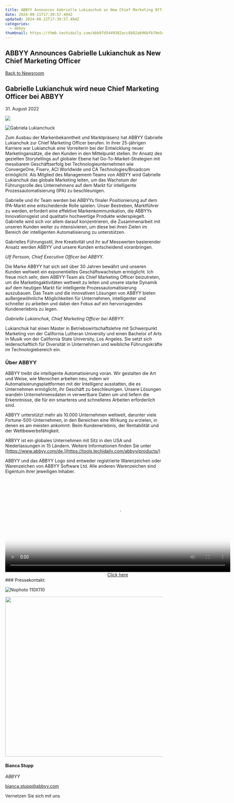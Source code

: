 ```yaml
---
title: ABBYY Announces Gabrielle Lukianchuk as New Chief Marketing Officer
date: 2024-08-21T17:39:57.494Z
updated: 2024-08-22T17:39:57.494Z
categories:
  - abbyy
thumbnail: https://thmb.techidaily.com/bbb97d5449382acc8b92ab96bfb70e5ca97a93f11d2d4de93a06ce4ca47d0742.jpg
---
```


## ABBYY Announces Gabrielle Lukianchuk as New Chief Marketing Officer

[Back to Newsroom](https://tools.techidaily.com/abbyy/products/)

## Gabrielle Lukianchuk wird neue Chief Marketing Officer bei ABBYY

31\. August 2022

![](https://content.abbyy.com/-/media/project/abbyy/abbyy/branchtemplates/shutterstock_1272462163_1296-x-729.jpg?h=729&iar=0&w=1296)

![Gabriela Lukianchuck](https://static1.abbyy.com/abbyycommedia/35915/gabriela-lukianchuck.jpg) 

Zum Ausbau der Markenbekanntheit und Marktpräsenz hat ABBYY Gabrielle Lukianchuk zur Chief Marketing Officer berufen. In ihrer 25-jährigen Karriere war Lukianchuk eine Vorreiterin bei der Entwicklung neuer Marketingansätze, die den Kunden in den Mittelpunkt stellen. Ihr Ansatz des gezielten Storytellings auf globaler Ebene hat Go-To-Market-Strategien mit messbarem Geschäftserfolg bei Technologieunternehmen wie ConvergeOne, Fiserv, ACI Worldwide und CA Technologies/Broadcom ermöglicht. Als Mitglied des Management-Teams von ABBYY wird Gabrielle Lukianchuk das globale Marketing leiten, um das Wachstum der Führungsrolle des Unternehmens auf dem Markt für intelligente Prozessautomatisierung (IPA) zu beschleunigen.

Gabrielle und ihr Team werden bei ABBYYs finaler Positionierung auf dem IPA-Markt eine entscheidende Rolle spielen. Unser Bestreben, Marktführer zu werden, erfordert eine effektive Markenkommunikation, die ABBYYs Innovationsgeist und qualitativ hochwertige Produkte widerspiegelt. Gabrielle wird sich vor allem darauf konzentrieren, die Zusammenarbeit mit unseren Kunden weiter zu intensivieren, um diese bei ihren Zielen im Bereich der intelligenten Automatisierung zu unterstützen.  
  
Gabrielles Führungsstil, ihre Kreativität und ihr auf Messwerten basierender Ansatz werden ABBYY und unsere Kunden entscheidend voranbringen.

_Ulf Persson, Chief Executive Officer bei ABBYY._

Die Marke ABBYY hat sich seit über 30 Jahren bewährt und unseren Kunden weltweit ein exponentielles Geschäftswachstum ermöglicht. Ich freue mich sehr, dem ABBYY-Team als Chief Marketing Officer beizutreten, um die Marketingaktivitäten weltweit zu leiten und unsere starke Dynamik auf dem heutigen Markt für intelligente Prozessautomatisierung auszubauen. Das Team und die innovativen Lösungen von ABBYY bieten außergewöhnliche Möglichkeiten für Unternehmen, intelligenter und schneller zu arbeiten und dabei den Fokus auf ein hervorragendes Kundenerlebnis zu legen.

_Gabrielle Lukianchuk, Chief Marketing Officer bei ABBYY._

Lukianchuk hat einen Master in Betriebswirtschaftslehre mit Schwerpunkt Marketing von der California Lutheran University und einen Bachelor of Arts in Musik von der California State University, Los Angeles. Sie setzt sich leidenschaftlich für Diversität in Unternehmen und weibliche Führungskräfte im Technologiebereich ein.

### Über ABBYY

ABBYY treibt die intelligente Automatisierung voran. Wir gestalten die Art und Weise, wie Menschen arbeiten neu, indem wir Automatisierungsplattformen mit der Intelligenz ausstatten, die es Unternehmen ermöglicht, ihr Geschäft zu beschleunigen. Unsere Lösungen wandeln Unternehmensdaten in verwertbare Daten um und liefern die Erkenntnisse, die für ein smarteres und schnelleres Arbeiten erforderlich sind.

ABBYY unterstützt mehr als 10.000 Unternehmen weltweit, darunter viele Fortune-500-Unternehmen, in den Bereichen eine Wirkung zu erzielen, in denen es am meisten ankommt: Beim Kundenerlebnis, der Rentabilität und der Wettbewerbsfähigkeit.

ABBYY ist ein globales Unternehmen mit Sitz in den USA und Niederlassungen in 15 Ländern. Weitere Informationen finden Sie unter [https://www.abbyy.com/de.](https://tools.techidaily.com/abbyy/products/)

ABBYY und das ABBYY Logo sind entweder registrierte Warenzeichen oder Warenzeichen von ABBYY Software Ltd. Alle anderen Warenzeichen sind Eigentum ihrer jeweiligen Inhaber. 

<!-- affiliate ads begin -->
<span id="1993652">
					<video width="720" height="300" style="cursor:pointer"
           poster="//a.impactradius-go.com/display-clicktoplayimage/1993652.jpeg"
           onclick="if(!this.playClicked){this.play();this.setAttribute('controls',true);this.playClicked=true;}">
	   <source src="//a.impactradius-go.com/display-ad/22993-1993652">
	   <img src="//a.impactradius-go.com/display-clicktoplayimage/1993652.jpeg" style="border: none; height: 100%; width: 100%; object-fit: contain">
	</video>
	<div style="width:720px;text-align:center"><a href="javascript:window.open(decodeURIComponent('https%3A%2F%2Fhomestyler.sjv.io%2Fc%2F5597632%2F1993652%2F22993'), '_blank');void(0);">Click here</a></div>
</span>
<img height="0" width="0" src="https://imp.pxf.io/i/5597632/1993652/22993" style="position:absolute;visibility:hidden;" border="0" />
<!-- affiliate ads end -->
### Pressekontakt:

![Nophoto 110X110](https://static4.abbyy.com/abbyycommedia/34370/nophoto-110x110.png)

<!-- affiliate ads begin -->
<a href="https://ephamedtechinc.pxf.io/c/5597632/2095369/26400" target="_top" id="2095369"><img src="//a.impactradius-go.com/display-ad/26400-2095369" border="0" alt="" width="1024" height="512"/></a><img height="0" width="0" src="https://imp.pxf.io/i/5597632/2095369/26400" style="position:absolute;visibility:hidden;" border="0" />
<!-- affiliate ads end -->
#### Bianca Stupp

_ABBYY_

[bianca.stupp@abbyy.com](https://tools.techidaily.com/abbyy/products/) 

Vernetzen Sie sich mit uns

<ins class="adsbygoogle"
     style="display:block"
     data-ad-format="autorelaxed"
     data-ad-client="ca-pub-7571918770474297"
     data-ad-slot="1223367746"></ins>



<ins class="adsbygoogle"
     style="display:block"
     data-ad-client="ca-pub-7571918770474297"
     data-ad-slot="8358498916"
     data-ad-format="auto"
     data-full-width-responsive="true"></ins>


